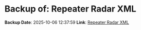 # Backup of: Repeater Radar XML

**Backup Date**: 2025-10-06 12:37:59
**Link**: [Repeater Radar XML](https://przemienniki.net/export/radar.xml)
